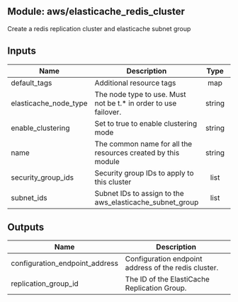 ## Module: aws/elasticache_redis_cluster

Create a redis replication cluster and elasticache subnet group


## Inputs

| Name | Description | Type | Default | Required |
|------|-------------|:----:|:-----:|:-----:|
| default_tags | Additional resource tags | map | `<map>` | no |
| elasticache_node_type | The node type to use. Must not be t.* in order to use failover. | string | `cache.m3.medium` | no |
| enable_clustering | Set to true to enable clustering mode | string | `true` | no |
| name | The common name for all the resources created by this module | string | - | yes |
| security_group_ids | Security group IDs to apply to this cluster | list | - | yes |
| subnet_ids | Subnet IDs to assign to the aws_elasticache_subnet_group | list | - | yes |

## Outputs

| Name | Description |
|------|-------------|
| configuration_endpoint_address | Configuration endpoint address of the redis cluster. |
| replication_group_id | The ID of the ElastiCache Replication Group. |

